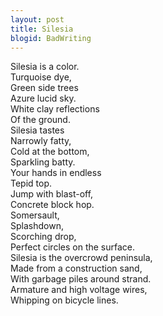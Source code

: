 ```yaml
---
layout: post
title: Silesia
blogid: BadWriting
---
```


Silesia is a color.  
Turquoise dye,  
Green side trees  
Azure lucid sky.  
White clay reflections  
Of the ground.  
Silesia tastes  
Narrowly fatty,  
Cold at the bottom,  
Sparkling batty.  
Your hands in endless  
Tepid top.  
Jump with blast-off,  
Concrete block hop.  
Somersault,  
Splashdown,  
Scorching drop,  
Perfect circles on the surface.  
Silesia is the overcrowd peninsula,  
Made from a construction sand,  
With garbage piles around strand.  
Armature and high voltage wires,  
Whipping on bicycle lines.  
